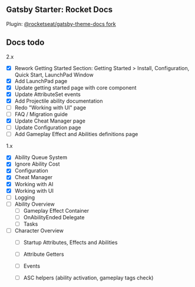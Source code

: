 ## Gatsby Starter: Rocket Docs

Plugin: [@rocketseat/gatsby-theme-docs fork](https://github.com/mklabs/gatsby-themes/tree/main/%40rocketseat/gatsby-theme-docs)

## Docs todo

2.x

- [x] Rework Getting Started Section: Getting Started > Install, Configuration, Quick Start, LaunchPad Window
- [x] Add LaunchPad page
- [x] Update getting started page with core component
- [x] Update AttributeSet events
- [x] Add Projectile ability documentation
- [ ] Redo "Working with UI" page
- [ ] FAQ / Migration guide
- [x] Update Cheat Manager page
- [ ] Update Configuration page
- [ ] Add Gameplay Effect and Abilities definitions page

1.x

- [x] Ability Queue System
- [x] Ignore Ability Cost
- [x] Configuration
- [x] Cheat Manager
- [x] Working with AI
- [x] Working with UI
- [ ] Logging
- [ ] Ability Overview
  - [ ] Gameplay Effect Container
  - [ ] OnAbilityEnded Delegate
  - [ ] Tasks
- [ ] Character Overview
  - [ ] Startup Attributes, Effects and Abilities
  - [ ] Attribute Getters
  - [ ] Events
  - [ ] ASC helpers (ability activation, gameplay tags check)

